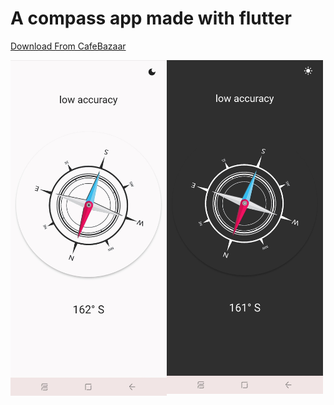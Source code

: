 # A compass app made with flutter


[Download From CafeBazaar](https://cafebazaar.ir/app/ir.rezababakhani.compass)

<img align='left' src='ss/light.jpg' width='250'>
<img align='left' src='ss/dark.jpg'  width='250'>
